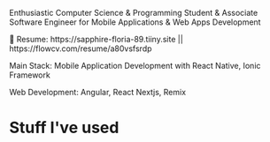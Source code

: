 <p align="left">Enthusiastic Computer Science & Programming Student & Associate Software Engineer for Mobile Applications & Web Apps Development</p>
<p>👤 Resume: https://sapphire-floria-89.tiiny.site || https://flowcv.com/resume/a80vsfsrdp
<p>Main Stack: Mobile Application Development with React Native, Ionic Framework</p><p>Web Development: Angular, React Nextjs, Remix</p>
<h1>Stuff I've used</h1>
<p align="left">

